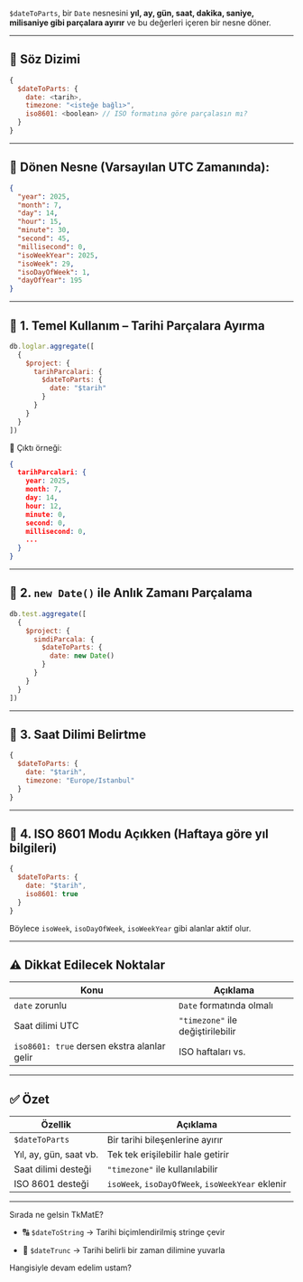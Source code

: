 
`$dateToParts`, bir `Date` nesnesini **yıl, ay, gün, saat, dakika, saniye, milisaniye gibi parçalara ayırır** ve bu değerleri içeren bir nesne döner.

---

## 📌 Söz Dizimi

```js
{
  $dateToParts: {
    date: <tarih>,
    timezone: "<isteğe bağlı>",
    iso8601: <boolean> // ISO formatına göre parçalasın mı?
  }
}
```

---

## 📌 Dönen Nesne (Varsayılan UTC Zamanında):

```json
{
  "year": 2025,
  "month": 7,
  "day": 14,
  "hour": 15,
  "minute": 30,
  "second": 45,
  "millisecond": 0,
  "isoWeekYear": 2025,
  "isoWeek": 29,
  "isoDayOfWeek": 1,
  "dayOfYear": 195
}
```

---

## 🧪 1. Temel Kullanım – Tarihi Parçalara Ayırma

```js
db.loglar.aggregate([
  {
    $project: {
      tarihParcalari: {
        $dateToParts: {
          date: "$tarih"
        }
      }
    }
  }
])
```

📌 Çıktı örneği:

```json
{
  tarihParcalari: {
    year: 2025,
    month: 7,
    day: 14,
    hour: 12,
    minute: 0,
    second: 0,
    millisecond: 0,
    ...
  }
}
```

---

## 🧪 2. `new Date()` ile Anlık Zamanı Parçalama

```js
db.test.aggregate([
  {
    $project: {
      simdiParcala: {
        $dateToParts: {
          date: new Date()
        }
      }
    }
  }
])
```

---

## 🧪 3. Saat Dilimi Belirtme

```js
{
  $dateToParts: {
    date: "$tarih",
    timezone: "Europe/Istanbul"
  }
}
```

---

## 🧪 4. ISO 8601 Modu Açıkken (Haftaya göre yıl bilgileri)

```js
{
  $dateToParts: {
    date: "$tarih",
    iso8601: true
  }
}
```

Böylece `isoWeek`, `isoDayOfWeek`, `isoWeekYear` gibi alanlar aktif olur.

---

## ⚠️ Dikkat Edilecek Noktalar

|Konu|Açıklama|
|---|---|
|`date` zorunlu|`Date` formatında olmalı|
|Saat dilimi UTC|`"timezone"` ile değiştirilebilir|
|`iso8601: true` dersen ekstra alanlar gelir|ISO haftaları vs.|

---

## ✅ Özet

|Özellik|Açıklama|
|---|---|
|`$dateToParts`|Bir tarihi bileşenlerine ayırır|
|Yıl, ay, gün, saat vb.|Tek tek erişilebilir hale getirir|
|Saat dilimi desteği|`"timezone"` ile kullanılabilir|
|ISO 8601 desteği|`isoWeek`, `isoDayOfWeek`, `isoWeekYear` eklenir|

---

Sırada ne gelsin TkMatE?

- 🔠 `$dateToString` → Tarihi biçimlendirilmiş stringe çevir
    
- 📆 `$dateTrunc` → Tarihi belirli bir zaman dilimine yuvarla
    

Hangisiyle devam edelim ustam?